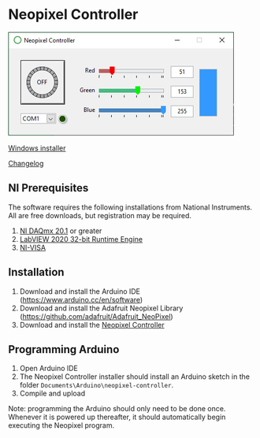 # Neopixel Controller

![alt text](https://github.com/EPL-Engineering/epl-neopixel/blob/main/Images/front-panel.png?)

[Windows installer](https://github.com/EPL-Engineering/epl-neopixel/releases/download/v1.0/Neopixel_Controller_1-0.exe)

[Changelog](CHANGELOG.md)

## NI Prerequisites
The software requires the following installations from National Instruments. All are free downloads, but registration may be required.
1. [NI DAQmx 20.1](https://www.ni.com/en/support/downloads/drivers/download.ni-daq-mx.html#348669) or greater
2. [LabVIEW 2020 32-bit Runtime Engine](https://www.ni.com/en/support/downloads/software-products/download.labview-runtime.html?srsltid=AfmBOorCUv3V_56cdQDMn3BNF-vT57k48-523YsmQve1thLfrV5-ecnW#369481)
3. [NI-VISA](https://www.ni.com/en/support/downloads/drivers/download.ni-visa.html?srsltid=AfmBOopZtnEMzVJhmXjvn7esJthgh9vWX_lWwgG6HzHGwRQR9I_imjlV#442805)

## Installation
1. Download and install the Arduino IDE (https://www.arduino.cc/en/software)
2. Download and install the Adafruit Neopixel Library (https://github.com/adafruit/Adafruit_NeoPixel)
3. Download and install the [Neopixel Controller](https://github.com/EPL-Engineering/epl-neopixel/releases/download/v1.0/Neopixel_Controller_1-0.exe)

## Programming Arduino
1. Open Arduino IDE
2. The Neopixel Controller installer should install an Arduino sketch in the folder `Documents\Arduino\neopixel-controller`.
3. Compile and upload

Note: programming the Arduino should only need to be done once. Whenever it is powered up thereafter, it should automatically begin executing the Neopixel program.

